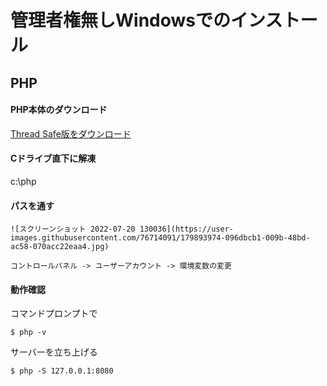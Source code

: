 # 管理者権無しWindowsでのインストール
## PHP
#### PHP本体のダウンロード
[Thread Safe版をダウンロード](https://windows.php.net/download)

#### Cドライブ直下に解凍
c:\php

#### パスを通す
```
![スクリーンショット 2022-07-20 130036](https://user-images.githubusercontent.com/76714091/179893974-096dbcb1-009b-48bd-ac58-070acc22eaa4.jpg)
```
```
コントロールパネル -> ユーザーアカウント -> 環境変数の変更
```

#### 動作確認
コマンドプロンプトで
```
$ php -v
```


サーバーを立ち上げる
```
$ php -S 127.0.0.1:8080
```
